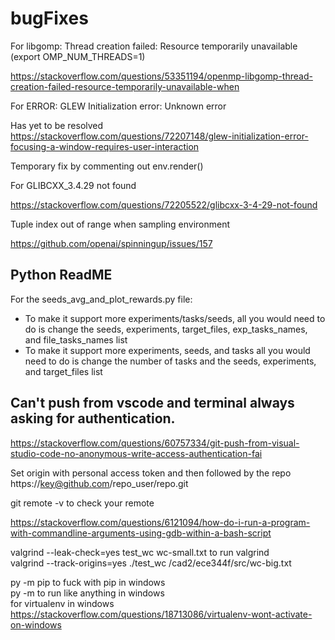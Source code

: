# bugFixes


For libgomp: Thread creation failed: Resource temporarily unavailable (export OMP_NUM_THREADS=1)

https://stackoverflow.com/questions/53351194/openmp-libgomp-thread-creation-failed-resource-temporarily-unavailable-when

For ERROR: GLEW Initialization error: Unknown error

Has yet to be resolved https://stackoverflow.com/questions/72207148/glew-initialization-error-focusing-a-window-requires-user-interaction

Temporary fix by commenting out env.render()


For GLIBCXX_3.4.29 not found

https://stackoverflow.com/questions/72205522/glibcxx-3-4-29-not-found



Tuple index out of range when sampling environment

https://github.com/openai/spinningup/issues/157

## Python ReadME
For the seeds_avg_and_plot_rewards.py file:
* To make it support more experiments/tasks/seeds, all you would need to do is change the seeds, experiments, target_files, exp_tasks_names, and file_tasks_names list
* To make it support more experiments, seeds, and tasks all you would need to do is change the number of tasks and the seeds, experiments, and target_files list


## Can't push from vscode and terminal always asking for authentication.
https://stackoverflow.com/questions/60757334/git-push-from-visual-studio-code-no-anonymous-write-access-authentication-fai

Set origin with personal access token and then followed by the repo \
https://key@github.com/repo_user/repo.git

git remote -v to check your remote

https://stackoverflow.com/questions/6121094/how-do-i-run-a-program-with-commandline-arguments-using-gdb-within-a-bash-script

valgrind --leak-check=yes test_wc wc-small.txt to run valgrind\
valgrind --track-origins=yes ./test_wc /cad2/ece344f/src/wc-big.txt

py -m pip to fuck with pip in windows\
py -m to run like anything in windows \
for virtualenv in windows\
https://stackoverflow.com/questions/18713086/virtualenv-wont-activate-on-windows
